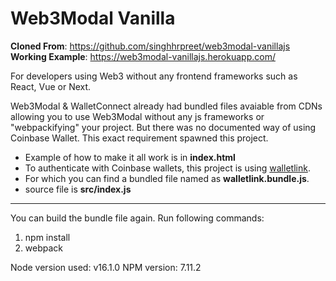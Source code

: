 # Web3Modal Vanilla

**Cloned From**: https://github.com/singhhrpreet/web3modal-vanillajs 
**Working Example**: https://web3modal-vanillajs.herokuapp.com/

For developers using Web3 without any frontend frameworks such as React, Vue or Next.

Web3Modal & WalletConnect already had bundled files avaiable from CDNs allowing you to use Web3Modal without any js frameworks or "webpackifying" your project.
But there was no documented way of using Coinbase Wallet. This exact requirement spawned this project.

 - Example of how to make it all work is in **index.html**
 - To authenticate with Coinbase wallets, this project is using [walletlink](https://walletlink.org/).
 - For which you can find a bundled file named as **walletlink.bundle.js**. 
 - source file is **src/index.js**

---

You can build the bundle file again. Run following commands:
1. npm install
2. webpack

Node version used: v16.1.0
NPM version: 7.11.2
